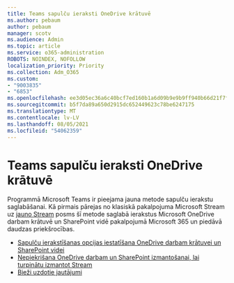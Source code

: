 ```yaml
---
title: Teams sapulču ieraksti OneDrive krātuvē
ms.author: pebaum
author: pebaum
manager: scotv
ms.audience: Admin
ms.topic: article
ms.service: o365-administration
ROBOTS: NOINDEX, NOFOLLOW
localization_priority: Priority
ms.collection: Adm_O365
ms.custom:
- "9003835"
- "6853"
ms.openlocfilehash: ee3d05ec36a6c40bcf7ed160b1a6d09b9e9b9ff940b66d21f7f897aa881f611d
ms.sourcegitcommit: b5f7da89a650d2915dc652449623c78be6247175
ms.translationtype: MT
ms.contentlocale: lv-LV
ms.lasthandoff: 08/05/2021
ms.locfileid: "54062359"
---
```

# <a name="teams-meeting-recordings-to-onedrive"></a>Teams sapulču ieraksti OneDrive krātuvē

Programmā Microsoft Teams ir pieejama jauna metode sapulču ierakstu saglabāšanai. Kā pirmais pārejas no klasiskā pakalpojuma Microsoft Stream uz [jauno Stream](https://docs.microsoft.com/stream/streamnew/new-stream) posms šī metode saglabā ierakstus Microsoft OneDrive darbam krātuvē un SharePoint vidē pakalpojumā Microsoft 365 un piedāvā daudzas priekšrocības.  

- [Sapulču ierakstīšanas opcijas iestatīšana OneDrive darbam krātuvei un SharePoint videi](https://docs.microsoft.com/MicrosoftTeams/tmr-meeting-recording-change#set-up-the-meeting-recording-option-for-onedrive-for-business-and-sharepoint)
- [Nepiekrišana OneDrive darbam un SharePoint izmantošanai, lai turpinātu izmantot Stream](https://docs.microsoft.com/MicrosoftTeams/tmr-meeting-recording-change#opt-out-of-onedrive-for-business-and-sharepoint-to-continue-using-stream)  
- [Bieži uzdotie jautājumi](https://docs.microsoft.com/MicrosoftTeams/tmr-meeting-recording-change#frequently-asked-questions)
